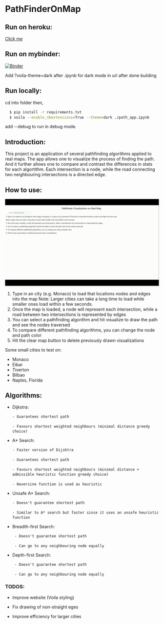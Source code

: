 # PathFinderOnMap

## Run on heroku:

[Click me](https://mappingpath.herokuapp.com/)

## Run on mybinder: 

[![Binder](https://mybinder.org/badge_logo.svg)](https://mybinder.org/v2/gh/SyedTahaA/PathFinderOnMap/main?urlpath=voila%2Frender%2Fpath_app.ipynb)

Add ?voila-theme=dark after .ipynb for dark mode in url after done building

## Run locally:

cd into folder then,

```bash
  $ pip install -r requirements.txt
  $ voila --enable_nbextensions=True --theme=dark ./path_app.ipynb
```
add --debug to run in debug mode.

## Introduction:

This project is an application of several pathfinding algorithms applied to real maps. The app allows one to visualize the process of finding the path. And it further allows one to compare and contrast the differences in stats for each algortithm. Each intersection is a node, while the road connecting two neighbouring intersections is a directed edge.

## How to use:

![Gif](https://github.com/SyedTahaA/PathFinderOnMap/blob/main/images/pathfinding.gif "Gif of using app")

  1. Type in an city (e.g. Monaco) to load that locations nodes and edges into the map
         Note: Larger cities can take a long time to load while smaller ones load within a few seconds.
  2. Once the map is loaded, a node will represent each intersection, while a road between two intersections is represented by edges
  3. You can select a pathfinding algorithm and hit visualize to draw the path and see the nodes traversed
  4. To compare different pathfinding algorithms, you can change the node and path color
  5. Hit the clear map button to delete previously drawn visualizations

Some small cities to test on:
  - Monaco
  - Eibar
  - Tiverton
  - Bilbao
  - Naples, Florida

## Algorithms:

  - Dijkstra:

        - Guarantees shortest path

        - Favours shortest weighted neighbours (minimal distance greedy choice)

  - A* Search:

        - Faster version of Dijsktra

        - Guarantees shortest path

        - Favours shortest weighted neighbours (minimal distance + admissible heuristic function greedy choice)

        - Haversine function is used as heuristic

  - Unsafe A* Search:

        - Doesn't guarantee shortest path

        - Similar to A* search but faster since it uses an unsafe heuristic function

  - Breadth-first Search:

         - Doesn't guarantee shortest path
         
         - Can go to any neighbouring node equally
         
  - Depth-first Search:

         - Doesn't guarantee shortest path
         
         - Can go to any neighbouring node equally

### TODOS:

  - Improve website (Voila styling)

  - Fix drawing of non-straight eges

  - Improve efficiency for larger cities

  

